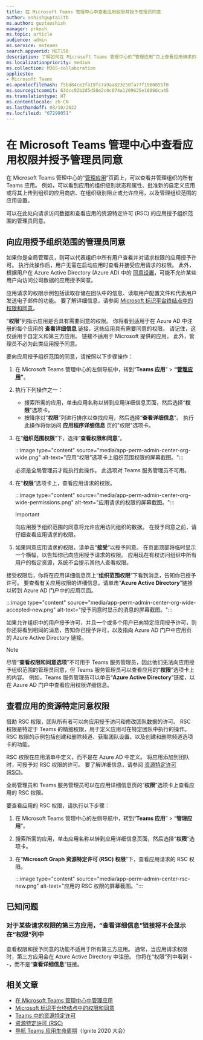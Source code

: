 ```yaml
---
title: 在 Microsoft Teams 管理中心中查看应用权限并授予管理员同意
author: ashishguptaiitb
ms.author: guptaashish
manager: prkosh
ms.topic: article
audience: admin
ms.service: msteams
search.appverid: MET150
description: 了解如何在 Microsoft Teams 管理中心的“管理应用”页上查看应用请求的权限并向应用授予管理员同意。
ms.localizationpriority: medium
ms.collection: M365-collaboration
appliesto:
- Microsoft Teams
ms.openlocfilehash: f5bd84ce2fa19fc7a9aa823250fa77f1980055f0
ms.sourcegitcommit: 63dcc92b2d5d50e2c0c074a1209625e16086ca45
ms.translationtype: HT
ms.contentlocale: zh-CN
ms.lasthandoff: 08/10/2022
ms.locfileid: "67299051"
---
```

# <a name="view-app-permissions-and-grant-admin-consent-in-the-microsoft-teams-admin-center"></a>在 Microsoft Teams 管理中心中查看应用权限并授予管理员同意

在 Microsoft Teams 管理中心的“[管理应用](manage-apps.md)”页面上，可以查看并管理组织的所有 Teams 应用。 例如，可以看到应用的组织级别状态和属性、批准新的自定义应用或将其上传到组织的应用商店、在组织级别阻止或允许应用，以及管理组织范围的应用设置。

可以在此处向请求访问数据和查看应用的资源特定许可 (RSC) 的应用授予组织范围的管理员同意。

## <a name="grant-org-wide-admin-consent-to-an-app"></a>向应用授予组织范围的管理员同意

如果你是全局管理员，则可以代表组织中所有用户查看并对请求权限的应用授予许可。 执行此操作后，用户无需在启动应用时查看并接受应用请求的权限。 此外，根据用户在 Azure Active Directory (Azure AD) 中的 [同意设置](/azure/active-directory/manage-apps/configure-user-consent)，可能不允许某些用户向访问公司数据的应用授予同意。

应用请求的权限示例包括读取存储在团队中的信息、读取用户配置文件和代表用户发送电子邮件的功能。 要了解详细信息，请参阅 [Microsoft 标识平台终结点中的权限和同意](/azure/active-directory/develop/v2-permissions-and-consent)。

“**权限**”列指示应用是否具有需要同意的权限。 你将看到适用于在 Azure AD 中注册的每个应用的 **查看详细信息** 链接，这些应用具有需要同意的权限。 请记住，这仅适用于自定义和第三方应用。 链接不适用于 Microsoft 提供的应用。 此外，管理员不必为此类应用授予同意。

要向应用授予组织范围的同意，请按照以下步骤操作：

1. 在 Microsoft Teams 管理中心的左侧导航中，转到“**Teams 应用**” > **“[管理应用](https://admin.teams.microsoft.com/policies/manage-apps)”**。

1. 执行下列操作之一：
    * 搜索所需的应用，单击应用名称以转到应用详细信息页面，然后选择“**权限**”选项卡。
    * 按降序对“**权限**”列进行排序以查找应用，然后选择“**查看详细信息**”。 执行此操作将你访问 **应用程序详细信息** 页的"权限"选项卡。

1. 在“**组织范围权限**”下，选择“**查看权限和同意**”。

    :::image type="content" source="media/app-perm-admin-center-org-wide.png" alt-text="应用“权限”选项卡上组织范围权限的屏幕截图。":::

    必须是全局管理员才能执行此操作。 此选项对 Teams 服务管理员不可用。

1. 在“**权限**”选项卡上，查看应用请求的权限。

    :::image type="content" source="media/app-perm-admin-center-org-wide-permissions.png" alt-text="应用请求的权限的屏幕截图。":::

    > [!IMPORTANT]
    > 向应用授予组织范围的同意将允许应用访问组织的数据。 在授予同意之前，请仔细查看应用请求的权限。

1. 如果同意应用请求的权限，请单击“**接受**”以授予同意。 在页面顶部将临时显示一个横幅，以告知你已向应用授予请求的权限。 应用现在有权访问组织中所有用户的指定资源，系统不会提示其他人查看权限。

接受权限后，你将在应用详细信息页上“**组织范围权限**”下看到消息，告知你已授予许可。 要查看有关应用权限的详细信息，请单击“**Azure Active Directory**”链接以转到 Azure AD 门户中的应用页面。

:::image type="content" source="media/app-perm-admin-center-org-wide-accepted-new.png" alt-text="授予同意时显示的消息的屏幕截图。":::

如果允许组织中的用户授予许可，并且一个或多个用户已向特定应用授予许可，则你还将看到相同的消息，告知你已授予许可，以及指向 Azure AD 门户中应用页的 Azure Active Directory 链接。

> [!NOTE]
> 尽管“**查看权限和同意选项**”不可用于 Teams 服务管理员，因此他们无法向应用授予组织范围的管理员同意，但 Teams 服务管理员可以查看应用的“**权限**”选项卡上的内容。 例如，Teams 服务管理员可以单击“**Azure Active Directory**”链接，以在 Azure AD 门户中查看应用权限详细信息。

## <a name="view-resource-specific-consent-permissions-of-an-app"></a>查看应用的资源特定同意权限

借助 RSC 权限，团队所有者可以向应用授予访问和修改团队数据的许可。 RSC 权限是特定于 Teams 的精细权限，用于定义应用可在特定团队中执行的操作。 RSC 权限的示例包括创建和删除频道、获取团队设置，以及创建和删除频道选项卡的功能。

RSC 权限在应用清单中定义，而不是在 Azure AD 中定义。 将应用添加到团队时，可授予对 RSC 权限的许可。 要了解详细信息，请参阅 [资源特定许可 (RSC)](/microsoftteams/platform/graph-api/rsc/resource-specific-consent)。

全局管理员和 Teams 服务管理员可以在应用详细信息页的“**权限**”选项卡上查看应用的 RSC 权限。

要查看应用的 RSC 权限，请执行以下步骤：

1. 在 Microsoft Teams 管理中心的左侧导航中，转到“**Teams 应用**” > “**管理应用**”。
1. 搜索所需的应用，单击应用名称以转到应用详细信息页面，然后选择“**权限**”选项卡。
1. 在“**Microsoft Graph 资源特定许可 (RSC) 权限**”下，查看应用请求的 RSC 权限。

    :::image type="content" source="media/app-perm-admin-center-rsc-new.png" alt-text="应用的 RSC 权限的屏幕截图。":::

## <a name="known-issues"></a>已知问题

### <a name="the-view-details-link-isnt-displayed-in-the-permissions-column-for-some-third-party-apps-that-request-permissions"></a>对于某些请求权限的第三方应用，“查看详细信息”链接将不会显示在“权限”列中

查看权限和授予同意的功能不适用于所有第三方应用。 通常，当应用请求权限时，第三方应用会在 Azure Active Directory 中注册。 你将在“权限”列中看到 **`--`**，而不是“**查看详细信息**”链接。

## <a name="related-articles"></a>相关文章

* [在 Microsoft Teams 管理中心中管理应用](manage-apps.md)
* [Microsoft 标识平台终结点中的权限和同意](/azure/active-directory/develop/v2-permissions-and-consent)
* [Teams 中的资源特定许可](resource-specific-consent.md)
* [资源特定许可 (RSC)](/microsoftteams/platform/graph-api/rsc/resource-specific-consent)
* [导航 Teams 应用生命周期](https://aka.ms/PR132)（Ignite 2020 大会）
